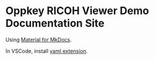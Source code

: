 # Oppkey RICOH Viewer Demo Documentation Site

Using [Material for MkDocs](https://squidfunk.github.io/mkdocs-material/getting-started/).



In VSCode, install [yaml extension](https://marketplace.visualstudio.com/items?itemName=redhat.vscode-yaml).